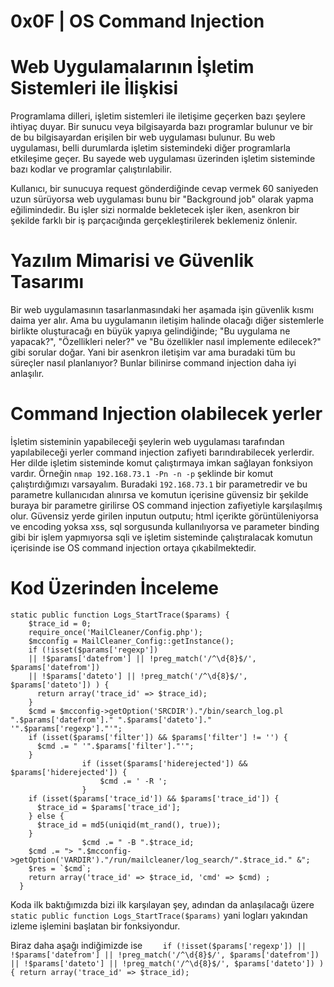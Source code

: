 # **0x0F | OS Command Injection**

# **Web Uygulamalarının İşletim Sistemleri ile İlişkisi**

Programlama dilleri, işletim sistemleri ile iletişime geçerken bazı şeylere ihtiyaç duyar. Bir sunucu veya bilgisayarda bazı programlar bulunur ve bir de bu 
bilgisayardan erişilen bir web uygulaması bulunur. Bu web uygulaması, belli durumlarda işletim sistemindeki diğer programlarla etkileşime geçer. Bu sayede web 
uygulaması üzerinden işletim sisteminde bazı kodlar ve programlar çalıştırılabilir. 

Kullanıcı, bir sunucuya request gönderdiğinde cevap vermek 60 saniyeden uzun sürüyorsa web uygulaması bunu bir "Background job" olarak yapma eğilimindedir. Bu işler sizi normalde bekletecek işler iken, asenkron bir şekilde farklı bir iş parçacığında gerçekleştirilerek beklemeniz önlenir.

# **Yazılım Mimarisi ve Güvenlik Tasarımı**

Bir web uygulamasının tasarlanmasındaki her aşamada işin güvenlik kısmı daima yer alır. Ama bu uygulamanın iletişim halinde olacağı diğer sistemlerle birlikte oluşturacağı en büyük yapıya gelindiğinde; "Bu uygulama ne yapacak?", "Özellikleri neler?" ve "Bu özellikler nasıl implemente edilecek?" gibi sorular doğar. Yani bir asenkron iletişim var ama buradaki tüm bu süreçler nasıl planlanıyor? Bunlar bilinirse command injection daha iyi anlaşılır.

# **Command Injection olabilecek yerler**

İşletim sisteminin yapabileceği şeylerin web uygulaması tarafından yapılabileceği yerler command injection zafiyeti barındırabilecek yerlerdir. Her dilde işletim sisteminde komut çalıştırmaya imkan sağlayan fonksiyon vardır. Örneğin `nmap 192.168.73.1 -Pn -n -p` şeklinde bir komut çalıştırdığımızı varsayalım. Buradaki `192.168.73.1` bir parametredir ve bu parametre kullanıcıdan alınırsa ve komutun içerisine güvensiz bir şekilde buraya bir parametre girilirse OS command injection zafiyetiyle karşılaşılmış olur. Güvensiz yerde girilen inputun outputu; html içerikte görüntüleniyorsa ve encoding yoksa xss, sql sorgusunda kullanılıyorsa ve parameter binding gibi bir işlem yapmıyorsa sqli ve işletim sisteminde çalıştıralacak komutun içerisinde ise OS command injection ortaya çıkabilmektedir.

# **Kod Üzerinden İnceleme**

```
static public function Logs_StartTrace($params) {
    $trace_id = 0;
    require_once('MailCleaner/Config.php');
    $mcconfig = MailCleaner_Config::getInstance();
    if (!isset($params['regexp'])
    || !$params['datefrom'] || !preg_match('/^\d{8}$/', $params['datefrom'])
    || !$params['dateto'] || !preg_match('/^\d{8}$/', $params['dateto']) ) {
      return array('trace_id' => $trace_id);
    }
    $cmd = $mcconfig->getOption('SRCDIR')."/bin/search_log.pl ".$params['datefrom']." ".$params['dateto']." '".$params['regexp']."'";
    if (isset($params['filter']) && $params['filter'] != '') {
      $cmd .= " '".$params['filter']."'";
    }
                if (isset($params['hiderejected']) && $params['hiderejected']) {
                    $cmd .= ' -R ';
                }
    if (isset($params['trace_id']) && $params['trace_id']) {
      $trace_id = $params['trace_id'];
    } else {
      $trace_id = md5(uniqid(mt_rand(), true));
    }
                $cmd .= " -B ".$trace_id;
    $cmd .= "> ".$mcconfig->getOption('VARDIR')."/run/mailcleaner/log_search/".$trace_id." &";
    $res = `$cmd`;
    return array('trace_id' => $trace_id, 'cmd' => $cmd) ;
  }
```

Koda ilk baktığımızda bizi ilk karşılayan şey, adından da anlaşılacağı üzere `static public function Logs_StartTrace($params)` yani logları yakından izleme işlemini başlatan bir fonksiyondur.

Biraz daha aşağı indiğimizde ise
`    if (!isset($params['regexp'])
    || !$params['datefrom'] || !preg_match('/^\d{8}$/', $params['datefrom'])
    || !$params['dateto'] || !preg_match('/^\d{8}$/', $params['dateto']) ) {
      return array('trace_id' => $trace_id);`
